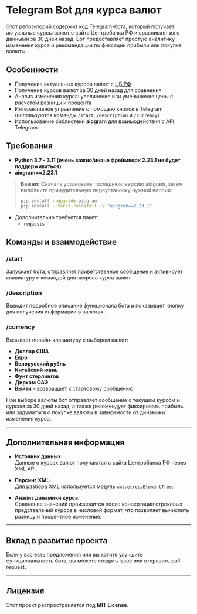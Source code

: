 # Telegram Bot для курса валют

Этот репозиторий содержит код Telegram-бота, который получает актуальные курсы валют с сайта Центробанка РФ и сравнивает их с данными за 30 дней назад. Бот предоставляет простую аналитику изменения курса и рекомендации по фиксации прибыли или покупке валюты.

## Особенности

- Получение актуальных курсов валют с [ЦБ РФ](http://www.cbr.ru/scripts/XML_daily.asp)
- Получение курсов валют за 30 дней назад для сравнения
- Анализ изменения курса: увеличение или уменьшение цены с расчётом разницы и процента
- Интерактивное управление с помощью кнопок в Telegram (используются команды `/start`, `/description` и `/currency`)
- Использование библиотеки **aiogram** для взаимодействия с API Telegram

## Требования

- **Python 3.7 - 3.11 (очень важно/иначе фреймворк 2.23.1 не будет поддерживаться)**
- **aiogram==2.23.1**

> **Важно:** Сначала установите последнюю версию aiogram, затем выполните принудительную переустановку нужной версии:
> ```bash
> pip install --upgrade aiogram
> pip install --force-reinstall -v "aiogram==2.23.1"
> ```

- Дополнительно требуется пакет:
  - `requests`

## Команды и взаимодействие

### /start
Запускает бота, отправляет приветственное сообщение и активирует клавиатуру с командой для запроса курса валют.

### /description
Выводит подробное описание функционала бота и показывает кнопку для получения информации о валютах.

### /currency
Вызывает инлайн-клавиатуру с выбором валют:
- **Доллар США**
- **Евро**
- **Белорусский рубль**
- **Китайский юань**
- **Фунт стерлингов**
- **Дирхам ОАЭ**
- **Выйти** – возвращает к стартовому сообщению

При выборе валюты бот отправляет сообщение с текущим курсом и курсом за 30 дней назад, а также рекомендует фиксировать прибыль или задуматься о покупке валюты в зависимости от динамики изменения курса.

---

## Дополнительная информация

- **Источник данных:**  
  Данные о курсах валют получаются с сайта Центробанка РФ через XML API.

- **Парсинг XML:**  
  Для разбора XML используется модуль `xml.etree.ElementTree`.

- **Анализ динамики курса:**  
  Сравнение значений производится после конвертации строковых представлений курсов в числовой формат, что позволяет вычислить разницу и процентное изменение.

---

## Вклад в развитие проекта

Если у вас есть предложения или вы хотите улучшить функциональность бота, вы можете создать issue или отправить pull request.

---

## Лицензия


Этот проект распространяется под **MIT License**.


